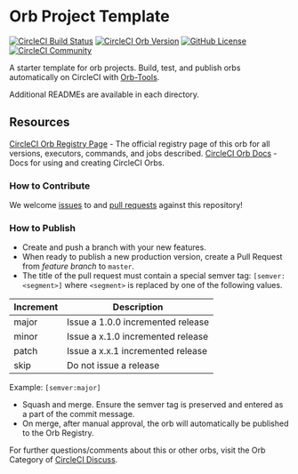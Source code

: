 # Orb Project Template

[![CircleCI Build Status](https://circleci.com/gh/cloudify-cosmo/plugin_test_orb.svg?style=shield "CircleCI Build Status")](https://circleci.com/gh/cloudify-cosmo/plugin_test_orb) [![CircleCI Orb Version](https://badges.circleci.com/orbs/cloudify/plugin_test_orb1.svg)](https://circleci.com/orbs/registry/orb/cloudify/plugin_test_orb1) [![GitHub License](https://img.shields.io/badge/license-MIT-lightgrey.svg)](https://raw.githubusercontent.com/cloudify-cosmo/plugin_test_orb/master/LICENSE) [![CircleCI Community](https://img.shields.io/badge/community-CircleCI%20Discuss-343434.svg)](https://discuss.circleci.com/c/ecosystem/orbs)



A starter template for orb projects. Build, test, and publish orbs automatically on CircleCI with [Orb-Tools](https://circleci.com/orbs/registry/orb/circleci/orb-tools).

Additional READMEs are available in each directory.



## Resources

[CircleCI Orb Registry Page](https://circleci.com/orbs/registry/orb/cloudify/plugin_test_orb) - The official registry page of this orb for all versions, executors, commands, and jobs described.
[CircleCI Orb Docs](https://circleci.com/docs/2.0/orb-intro/#section=configuration) - Docs for using and creating CircleCI Orbs.

### How to Contribute

We welcome [issues](https://github.com/cloudify-cosmo/plugin_test_orb/issues) to and [pull requests](https://github.com/cloudify-cosmo/plugin_test_orb/pulls) against this repository!

### How to Publish
* Create and push a branch with your new features.
* When ready to publish a new production version, create a Pull Request from _feature branch_ to `master`.
* The title of the pull request must contain a special semver tag: `[semver:<segment>]` where `<segment>` is replaced by one of the following values.

| Increment | Description|
| ----------| -----------|
| major     | Issue a 1.0.0 incremented release|
| minor     | Issue a x.1.0 incremented release|
| patch     | Issue a x.x.1 incremented release|
| skip      | Do not issue a release|

Example: `[semver:major]`

* Squash and merge. Ensure the semver tag is preserved and entered as a part of the commit message.
* On merge, after manual approval, the orb will automatically be published to the Orb Registry.


For further questions/comments about this or other orbs, visit the Orb Category of [CircleCI Discuss](https://discuss.circleci.com/c/orbs).

